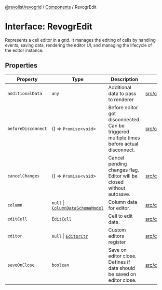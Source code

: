 [@revolist/revogrid](README.md) / [Components](Namespace.Components.md) / RevogrEdit

# Interface: RevogrEdit

Represents a cell editor in a grid.
It manages the editing of cells by handling events, saving data, rendering the editor UI,
and managing the lifecycle of the editor instance.

## Properties

| Property | Type | Description | Defined in |
| ------ | ------ | ------ | ------ |
| `additionalData` | `any` | Additional data to pass to renderer | [src/components.d.ts:373](https://github.com/revolist/revogrid/blob/5e3002471d0c6a5af7f60949f39b6639df457ad1/src/components.d.ts#L373) |
| `beforeDisconnect` | () => `Promise`\<`void`\> | Before editor got disconnected. Can be triggered multiple times before actual disconnect. | [src/components.d.ts:377](https://github.com/revolist/revogrid/blob/5e3002471d0c6a5af7f60949f39b6639df457ad1/src/components.d.ts#L377) |
| `cancelChanges` | () => `Promise`\<`void`\> | Cancel pending changes flag. Editor will be closed without autosave. | [src/components.d.ts:381](https://github.com/revolist/revogrid/blob/5e3002471d0c6a5af7f60949f39b6639df457ad1/src/components.d.ts#L381) |
| `column` | `null` \| [`ColumnDataSchemaModel`](TypeAlias.ColumnDataSchemaModel.md) | Column data for editor. | [src/components.d.ts:385](https://github.com/revolist/revogrid/blob/5e3002471d0c6a5af7f60949f39b6639df457ad1/src/components.d.ts#L385) |
| `editCell` | [`EditCell`](TypeAlias.EditCell.md) | Cell to edit data. | [src/components.d.ts:389](https://github.com/revolist/revogrid/blob/5e3002471d0c6a5af7f60949f39b6639df457ad1/src/components.d.ts#L389) |
| `editor` | `null` \| [`EditorCtr`](TypeAlias.EditorCtr.md) | Custom editors register | [src/components.d.ts:393](https://github.com/revolist/revogrid/blob/5e3002471d0c6a5af7f60949f39b6639df457ad1/src/components.d.ts#L393) |
| `saveOnClose` | `boolean` | Save on editor close. Defines if data should be saved on editor close. | [src/components.d.ts:397](https://github.com/revolist/revogrid/blob/5e3002471d0c6a5af7f60949f39b6639df457ad1/src/components.d.ts#L397) |

